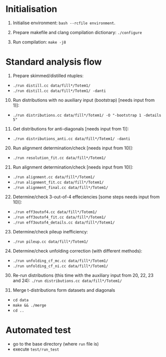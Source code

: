 # Initialisation
 1) Initialise environment: `bash --rcfile environment`.

 2) Prepare makefile and clang compilation dictionary: `./configure`

 3) Run compilation: `make -j8`



# Standard analysis flow

1) Prepare skimmed/distilled ntuples:
 * `./run distill.cc data/fill*/Totem1/`
 * `./run distill.cc data/fill*/Totem1/ -danti`

10) Run distributions with no auxiliary input (bootstrap) [needs input from 1)]:
 * `./run distributions.cc data/fill*/Totem1/ -O "-bootstrap 1 -details 5"`

11) Get distributions for anti-diagonals [needs input from 1)]:
 * `./run distributions_anti.cc data/fill*/Totem1/ -danti`

20) Run alignment determination/check [needs input from 10)]:
 * `./run resolution_fit.cc data/fill*/Totem1/`

21) Run alignment determination/check [needs input from 10)]:
 * `./run alignment.cc data/fill*/Totem1/`
 * `./run alignment_fit.cc data/fill*/Totem1/`
 * `./run alignment_final.cc data/fill*/Totem1/`

22) Determine/check 3-out-of-4 effeciencies [some steps needs input from 10)]:
 * `./run eff3outof4.cc data/fill*/Totem1/`
 * `./run eff3outof4_fit.cc data/fill*/Totem1/`
 * `./run eff3outof4_details.cc data/fill*/Totem1/`

23) Determine/check pileup inefficiency:
 * `./run pileup.cc data/fill*/Totem1/`

24) Determine/check unfolding correction (with different methods):
 * `./run unfolding_cf_mc.cc data/fill*/Totem1/`
 * `./run unfolding_cf_ni.cc data/fill*/Totem1/`

30) Re-run distributions (this time with the auxiliary input from 20, 22, 23 and 24):
 `./run distributions.cc data/fill*/Totem1/`

40) Merge t-distributions form datasets and diagonals
 * `cd data`
 * `make && ./merge`
 * `cd ..`



# Automated test
 * go to the base directory (where `run` file is)
 * execute `test/run_test`
